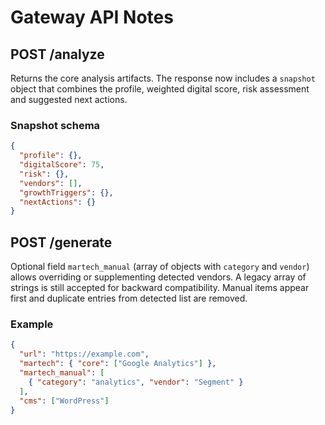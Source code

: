 # Gateway API Notes

## POST /analyze

Returns the core analysis artifacts. The response now includes a
`snapshot` object that combines the profile, weighted digital score,
risk assessment and suggested next actions.

### Snapshot schema

```json
{
  "profile": {},
  "digitalScore": 75,
  "risk": {},
  "vendors": [],
  "growthTriggers": {},
  "nextActions": {}
}
```

## POST /generate

Optional field `martech_manual` (array of objects with `category` and `vendor`) allows overriding or supplementing detected vendors. A legacy array of strings is still accepted for backward compatibility. Manual items appear first and duplicate entries from detected list are removed.

### Example

```json
{
  "url": "https://example.com",
  "martech": { "core": ["Google Analytics"] },
  "martech_manual": [
    { "category": "analytics", "vendor": "Segment" }
  ],
  "cms": ["WordPress"]
}
```
